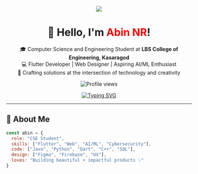 <!-- ✨ Wavy Banner -->
<p align="center">
  <img src="https://capsule-render.vercel.app/api?type=waving&color=0ff0fc&height=250&section=header&text=Abin%20NR&fontSize=50&fontColor=ffffff&animation=fadeIn" />
</p>

<!-- 👋 Greeting -->
<h1 align="center">
  👋 Hello, I'm <span style="color:#F70000;">Abin NR</span>!
</h1>

<p align="center">
  🎓 Computer Science and Engineering Student at <strong>LBS College of Engineering, Kasaragod</strong><br>
  💻 Flutter Developer | Web Designer | Aspiring AI/ML Enthusiast<br>
  🎨 Crafting solutions at the intersection of technology and creativity
</p>

<p align="center">
  <img src="https://komarev.com/ghpvc/?username=Abinnr&style=flat-square&color=blue" alt="Profile views" />
</p>

<!-- 👨‍💻 Typing Animation -->
<p align="center">
  <a href="https://git.io/typing-svg">
    <img src="https://readme-typing-svg.herokuapp.com?font=Fira+Code&size=24&pause=1000&color=00F7FF&center=true&vCenter=true&width=500&lines=Hi+%F0%9F%91%8B+I'm+Abin+NR;Flutter+%F0%9F%93%8D+Web+Developer;Cyber+Security+Community+Lead;Tech+Enthusiast+%F0%9F%A7%BE;Open+Source+Contributor+%F0%9F%92%AA" alt="Typing SVG" />
  </a>
</p>

---

## 🧠 About Me
```js
const abin = {
  role: "CSE Student",
  skills: ["Flutter", "Web", "AI/ML", "Cybersecurity"],
  code: ["Java", "Python", "Dart", "C++", "SQL"],
  design: ["Figma", "Firebase", "UX"],
  loves: "Building beautiful + impactful products 💡"
}
